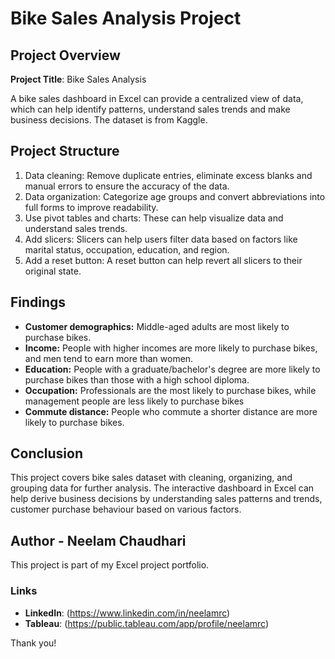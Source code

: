 # Bike Sales Analysis Project

## Project Overview

**Project Title**: Bike Sales Analysis  

A bike sales dashboard in Excel can provide a centralized view of data, which can help identify patterns, understand sales trends and make business decisions. The dataset is from Kaggle. 

## Project Structure

1. Data cleaning: Remove duplicate entries, eliminate excess blanks and manual errors to ensure the accuracy of the data. 
2. Data organization: Categorize age groups and convert abbreviations into full forms to improve readability. 
3. Use pivot tables and charts: These can help visualize data and understand sales trends. 
4. Add slicers: Slicers can help users filter data based on factors like marital status, occupation, education, and region. 
5. Add a reset button: A reset button can help revert all slicers to their original state. 

## Findings

- **Customer demographics:** Middle-aged adults are most likely to purchase bikes.
- **Income:** People with higher incomes are more likely to purchase bikes, and men tend to earn more than women. 
- **Education:** People with a graduate/bachelor's degree are more likely to purchase bikes than those with a high school diploma. 
- **Occupation:** Professionals are the most likely to purchase bikes, while management people are less likely to purchase bikes
- **Commute distance:** People who commute a shorter distance are more likely to purchase bikes. 

## Conclusion

This project covers bike sales dataset with cleaning, organizing, and grouping data for further analysis. The interactive dashboard in Excel can help derive business decisions by understanding sales patterns and trends, customer purchase behaviour based on various factors.

## Author - Neelam Chaudhari

This project is part of my Excel project portfolio.

### Links

- **LinkedIn**: (https://www.linkedin.com/in/neelamrc)
- **Tableau**: (https://public.tableau.com/app/profile/neelamrc)

Thank you!
